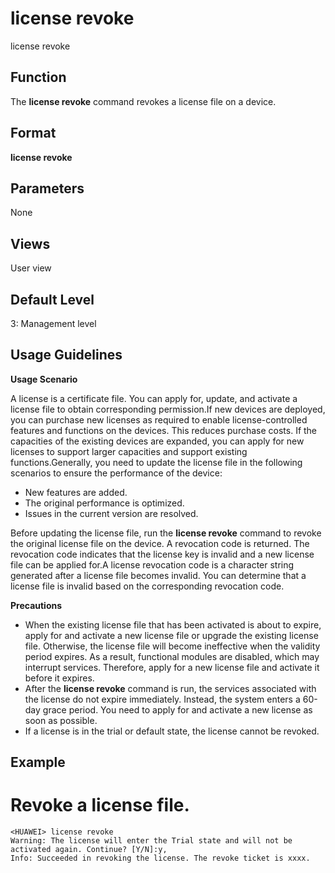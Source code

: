 license revoke
==============

license revoke

Function
--------



The **license revoke** command revokes a license file on a device.




Format
------

**license revoke**


Parameters
----------

None

Views
-----

User view


Default Level
-------------

3: Management level


Usage Guidelines
----------------

**Usage Scenario**

A license is a certificate file. You can apply for, update, and activate a license file to obtain corresponding permission.If new devices are deployed, you can purchase new licenses as required to enable license-controlled features and functions on the devices. This reduces purchase costs. If the capacities of the existing devices are expanded, you can apply for new licenses to support larger capacities and support existing functions.Generally, you need to update the license file in the following scenarios to ensure the performance of the device:

* New features are added.
* The original performance is optimized.
* Issues in the current version are resolved.

Before updating the license file, run the **license revoke** command to revoke the original license file on the device. A revocation code is returned. The revocation code indicates that the license key is invalid and a new license file can be applied for.A license revocation code is a character string generated after a license file becomes invalid. You can determine that a license file is invalid based on the corresponding revocation code.

**Precautions**

* When the existing license file that has been activated is about to expire, apply for and activate a new license file or upgrade the existing license file. Otherwise, the license file will become ineffective when the validity period expires. As a result, functional modules are disabled, which may interrupt services. Therefore, apply for a new license file and activate it before it expires.
* After the **license revoke** command is run, the services associated with the license do not expire immediately. Instead, the system enters a 60-day grace period. You need to apply for and activate a new license as soon as possible.
* If a license is in the trial or default state, the license cannot be revoked.

Example
-------

# Revoke a license file.
```
<HUAWEI> license revoke
Warning: The license will enter the Trial state and will not be activated again. Continue? [Y/N]:y,
Info: Succeeded in revoking the license. The revoke ticket is xxxx.

```